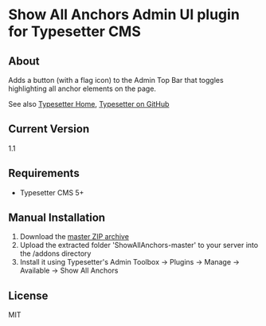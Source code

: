 # Show All Anchors Admin UI plugin for Typesetter CMS #

## About ##

Adds a button (with a flag icon) to the Admin Top Bar that toggles highlighting all anchor elements on the page.

See also [Typesetter Home](https://www.typesettercms.com), [Typesetter on GitHub](https://github.com/Typesetter/Typesetter)

## Current Version
1.1

## Requirements
* Typesetter CMS 5+

## Manual Installation
1. Download the [master ZIP archive](https://github.com/juek/ShowAllAnchors/archive/master.zip)
2. Upload the extracted folder 'ShowAllAnchors-master' to your server into the /addons directory
3. Install it using Typesetter's Admin Toolbox &rarr; Plugins &rarr; Manage &rarr; Available &rarr; Show All Anchors

## License
MIT
